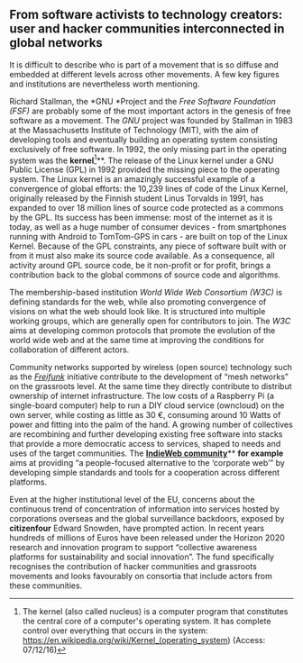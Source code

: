 ## From software activists to technology creators: user and hacker communities interconnected in global networks

It is difficult to describe who is part of a movement that is so diffuse
and embedded at different levels across other movements. A few key
figures and institutions are nevertheless worth mentioning.

Richard Stallman, the *GNU *Project and the *Free Software Foundation
(FSF)* are probably some of the most important actors in the genesis of
free software as a movement. The *GNU* project was founded by Stallman
in 1983 at the Massachusetts Institute of Technology (MIT), with the aim
of developing tools and eventually building an operating system
consisting exclusively of free software. In 1992, the only missing part
in the operating system was the **kernel**[^1]**. The release of the
Linux kernel under a GNU Public License (GPL) in 1992 provided the
missing piece to the operating system. The Linux kernel is an amazingly
successful example of a convergence of global efforts: the 10,239 lines
of code of the Linux Kernel, originally released by the Finnish student
Linus Torvalds in 1991, has expanded to over 18 million lines of source
code protected as a commons by the GPL. Its success has been immense:
most of the internet as it is today, as well as a huge number of
consumer devices - from smartphones running with Android to TomTom-GPS
in cars - are built on top of the Linux Kernel. Because of the GPL
constraints, any piece of software built with or from it must also make
its source code available. As a consequence, all activity around GPL
source code, be it non-profit or for profit, brings a contribution back
to the global commons of source code and algorithms.

The membership-based institution *World Wide Web Consortium (W3C)* is
defining standards for the web, while also promoting convergence of
visions on what the web should look like. It is structured into multiple
working groups, which are generally open for contributors to join. The
*W3C* aims at developing common protocols that promote the evolution of
the world wide web and at the same time at improving the conditions for
collaboration of different actors.

Community networks supported by wireless (open source) technology such
as the [*Freifunk*](https://freifunk.net/en/) initiative contribute to
the development of “mesh networks” on the grassroots level. At the same
time they directly contribute to distribut ownership of internet
infrastructure. The low costs of a Raspberry Pi (a single-board
computer) help to run a DIY cloud service (owncloud) on the own server,
while costing as little as 30 €, consuming around 10 Watts of power and
fitting into the palm of the hand. A growing number of collectives are
recombining and further developing existing free software into stacks
that provide a more democratic access to services, shaped to needs and
uses of the target communities. The [**IndieWeb
community**](https://indiewebcamp.com/)** **for example** aims at
providing “a people-focused alternative to the ‘corporate web’” by
developing simple standards and tools for a cooperation across different
platforms.

Even at the higher institutional level of the EU, concerns about the
continuous trend of concentration of information into services hosted by
corporations overseas and the global surveillance backdoors, exposed by
**citizenfour** Edward Snowden, have prompted action. In recent years
hundreds of millions of Euros have been released under the Horizon 2020
research and innovation program to support “collective awareness
platforms for sustainability and social innovation”. The fund
specifically recognises the contribution of hacker communities and
grassroots movements and looks favourably on consortia that include
actors from these communities.

[^1]:  The kernel (also called nucleus) is a computer program that
    constitutes the central core of a computer's operating system. It
    has complete control over everything that occurs in the system:
    <https://en.wikipedia.org/wiki/Kernel_(operating_system>) (Access:
    07/12/16)


